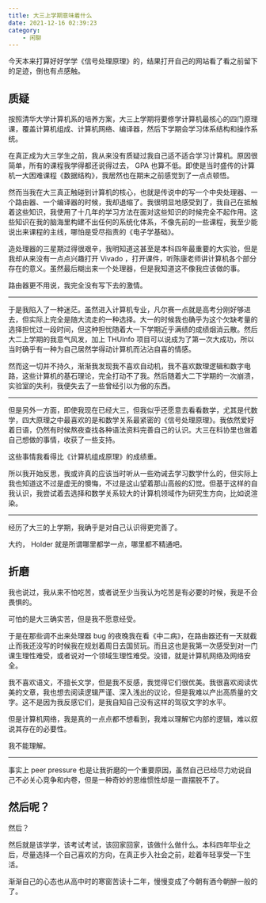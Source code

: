```yaml
---
title: 大三上学期意味着什么
date: 2021-12-16 02:39:23
category:
    - 闲聊
---
```


今天本来打算好好学学《信号处理原理》的，结果打开自己的网站看了看之前留下的足迹，倒也有点感触。

<!-- more -->

## 质疑

按照清华大学计算机系的培养方案，大三上学期将要修学计算机最核心的四门原理课，覆盖计算机组成、计算机网络、编译器，然后下学期会学习体系结构和操作系统。

在真正成为大三学生之前，我从来没有质疑过我自己适不适合学习计算机。原因很简单，所有的课程我学得都还说得过去， GPA 也算不低。即使是当时盛传的计算机一大困难课程《数据结构》，我居然也在期末之前感觉到了一点点顿悟。

然而当我在大三真正触碰到计算机的核心，也就是传说中的写一个中央处理器、一个路由器、一个编译器的时候，我却退缩了。我很明显地感受到了，我自己在抵触着这些知识，我使用了十几年的学习方法在面对这些知识的时候完全不起作用。这些知识在我的脑海里构建不出任何的系统化体系，不像先前的一些课程，我至少能说出来课程的主线，哪怕是受尽指责的《电子学基础》。

造处理器的三星期过得很艰辛，我明知道这甚至是本科四年最重要的大实验，但是我却从来没有一点点兴趣打开 Vivado ，打开课件，听陈康老师讲计算机各个部分存在的意义。虽然最后糊出来一个处理器，但是我知道这不像我应该做的事。

路由器更不用说，我完全没有写下去的激情。

---

于是我陷入了一种迷茫。虽然进入计算机专业，凡尔赛一点就是高考分刚好够进去，但实际上完全是随大流走的一种选择。大一的时候我也确乎为这个欠缺考量的选择担忧过一段时间，但这种担忧随着大一下学期近乎满绩的成绩烟消云散。然后大二上学期的我意气风发，加上 THUInfo 项目可以说成为了第一次大成功，所以当时确乎有一种为自己居然学得动计算机而沾沾自喜的情感。

然而这一切并不持久，渐渐我发现我不喜欢自动机，我不喜欢数理逻辑和数字电路，这些计算机的基石理论，完全打动不了我。然后随着大二下学期的一次崩溃，实验室的失利，我便失去了一些曾经引以为傲的东西。

---

但是另外一方面，即使我现在已经大三，但我似乎还愿意去看看数学，尤其是代数学，四大原理之中最喜欢的是和数学关系最紧密的《信号处理原理》。我依然爱好着日语，仍然有时候熬夜查找各种语法资料完善自己的认识。大三在科协里也做着自己想做的事情，收获了一些支持。

这些事情我看得比《计算机组成原理》的成绩重。

所以我开始反思，我或许真的应该当时听从一些劝诫去学习数学什么的，但实际上我也知道这不过是虚无的懊悔，不过是这山望着那山高般的幻觉。但基于这样的自我认识，我尝试着去选择和数学关系较大的计算机领域作为研究生方向，比如说渲染。

---

经历了大三的上学期，我确乎是对自己认识得更完善了。

大约， Holder 就是所谓哪里都学一点，哪里都不精通吧。

## 折磨

我也说过，我从来不怕吃苦，或者说至少当我认为吃苦是有必要的时候，我是不会畏惧的。

可怕的是大三确实苦，但是我不愿意经受。

于是在那些调不出来处理器 bug 的夜晚我在看《中二病》，在路由器还有一天就截止而我还没写的时候我在规划着周日去国贸玩。而且这也是我第一次感受到对一门课生理性难受，或者说对一个领域生理性难受。没错，就是计算机网络及网络安全。

我不喜欢语文，不擅长文学，但是我不反感，我觉得它们很优美。我很喜欢阅读优美的文章，我也想去阅读逻辑严谨、深入浅出的议论，但是我难以产出高质量的文字。这不是因为我反感它们，是我自知自己没有这样的驾驭文字的水平。

但是计算机网络，我是真的一点点都不想看到，我难以理解它内部的逻辑，难以叙说其存在的必要性。

我不能理解。

---

事实上 peer pressure 也是让我折磨的一个重要原因，虽然自己已经尽力劝说自己不必关心竞争和内卷，但是一种奇妙的思维惯性却是一直摆脱不了。

## 然后呢？

然后？

然后就是该学学，该考试考试，该回家回家，该做什么做什么。本科四年毕业之后，尽量选择一个自己喜欢的方向，在真正步入社会之前，趁着年轻享受一下生活。

渐渐自己的心态也从高中时的寒窗苦读十二年，慢慢变成了今朝有酒今朝醉一般的了。